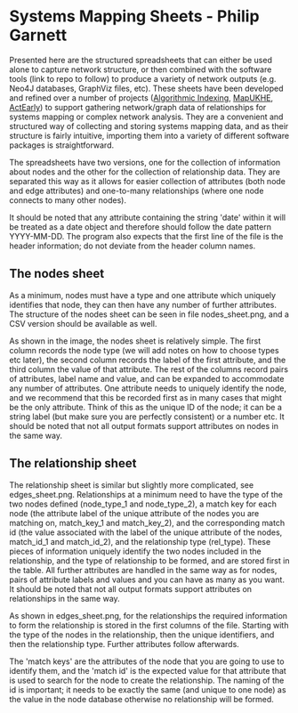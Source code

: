 # Systems Mapping Sheets - Philip Garnett

Presented here are the structured spreadsheets that can either be used alone to capture network structure, or then combined with the software tools (link to repo to follow) to produce a variety of network outputs (e.g. Neo4J databases, GraphViz files, etc). These sheets have been developed and refined over a number of projects ([Algorithmic Indexing](https://algorithmicindexing.net), [MapUKHE](https://mapukhe.net/), [ActEarly](https://actearly.org.uk/)) to support gathering network/graph data of relationships for systems mapping or complex network analysis. They are a convenient and structured way of collecting and storing systems mapping data, and as their structure is fairly intuitive, importing them into a variety of different software packages is straightforward.

The spreadsheets have two versions, one for the collection of information about nodes and the other for the collection of relationship data. They are separated this way as it allows for easier collection of attributes (both node and edge attributes) and one-to-many relationships (where one node connects to many other nodes).

It should be noted that any attribute containing the string 'date' within it will be treated as a date object and therefore should follow the date pattern YYYY-MM-DD. The program also expects that the first line of the file is the header information; do not deviate from the header column names.

## The nodes sheet
As a minimum, nodes must have a type and one attribute which uniquely identifies that node, they can then have any number of further attributes. The structure of the nodes sheet can be seen in file nodes_sheet.png, and a CSV version should be available as well.

As shown in the image, the nodes sheet is relatively simple. The first column records the node type (we will add notes on how to choose types etc later), the second column records the label of the first attribute, and the third column the value of that attribute. The rest of the columns record pairs of attributes, label name and value, and can be expanded to accommodate any number of attributes. One attribute needs to uniquely identify the node, and we recommend that this be recorded first as in many cases that might be the only attribute. Think of this as the unique ID of the node; it can be a string label (but make sure you are perfectly consistent) or a number etc. It should be noted that not all output formats support attributes on nodes in the same way.

## The relationship sheet
The relationship sheet is similar but slightly more complicated, see edges_sheet.png. Relationships at a minimum need to have the type of the two nodes defined (node_type_1 and node_type_2), a match key for each node (the attribute label of the unique attribute of the nodes you are matching on, match_key_1 and match_key_2), and the corresponding match id (the value associated with the label of the unique attribute of the nodes, match_id_1 and match_id_2), and the relationship type (rel_type). These pieces of information uniquely identify the two nodes included in the relationship, and the type of relationship to be formed, and are stored first in the table. All further attributes are handled in the same way as for nodes, pairs of attribute labels and values and you can have as many as you want. It should be noted that not all output formats support attributes on relationships in the same way.

As shown in edges_sheet.png, for the relationships the required information to form the relationship is stored in the first columns of the file. Starting with the type of the nodes in the relationship, then the unique identifiers, and then the relationship type. Further attributes follow afterwards.

The 'match keys' are the attributes of the node that you are going to use to identify them, and the 'match id' is the expected value for that attribute that is used to search for the node to create the relationship. The naming of the id is important; it needs to be exactly the same (and unique to one node) as the value in the node database otherwise no relationship will be formed.
